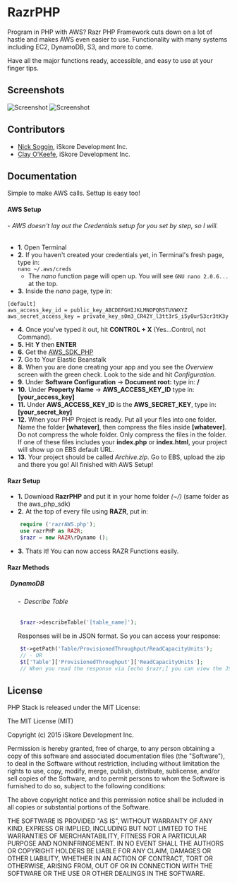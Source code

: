 # RazrPHP

Program in PHP with AWS? Razr PHP Framework cuts down on a lot of hastle and makes AWS even easier to use. Functionality with many systems including EC2, DynamoDB, S3, and more to come.

Have all the major functions ready, accessible, and easy to use at your finger tips.


## Screenshots

![Screenshot](Assets/screenshota.png)
![Screenshot](Assets/screenshotb.png)

## Contributors

- [Nick Soggin](http://www.dreamthegame.com), iSkore Development Inc.
- [Clay O'Keefe](http://www.dreamthegame.com), iSkore Development Inc.

## Documentation

Simple to make AWS calls. Settup is easy too!

#### **AWS Setup**
###### - AWS doesn't lay out the Credentials setup for you set by step, so I will.
 * **1**. Open Terminal
 * **2.** If you haven't created your credentials yet, in Terminal's fresh page, type in:</br>
        `
        nano ~/.aws/creds
        `</br>
    * The *nano* function page will open up. You will see `GNU nano 2.0.6...` at the top.
 * **3.** Inside the *nano* page, type in:</br>
```
[default]
aws_access_key_id = public_key_ABCDEFGHIJKLMNOPQRSTUVWXYZ
aws_secret_access_key = private_key_s0m3_CR42Y_l3tt3rS_i5y0ur53cr3tK3y
```
 * **4.** Once you've typed it out, hit **CONTROL + X** (Yes...Control, not Command).
 * **5.** Hit **Y** then **ENTER**
 * **6.** Get the [AWS_SDK_PHP](https://github.com/aws/aws-sdk-php/releases/tag/2.8.2)
 * **7.** Go to Your Elastic Beanstalk
 * **8.** When you are done creating your app and you see the *Overview* screen with the green check. Look to the side and hit *Configuration*.
 * **9.** Under **Software Configuration** -> **Document root:** type in: **/**
 * **10.** Under **Property Name** -> **AWS_ACCESS_KEY_ID** type in: **[your_access_key]**
 * **11.** Under **AWS_ACCESS_KEY_ID** is the **AWS_SECRET_KEY**, type in: **[your_secret_key]**
 * **12.** When your PHP Project is ready. Put all your files into one folder. Name the folder **[whatever]**, then compress the files inside **[whatever]**. Do not compress the whole folder. Only compress the files in the folder. If one of these files includes your **index.php** or **index.html**, your project will show up on EBS default URL.
 * **13.** Your project should be called *Archive.zip*. Go to EBS, upload the zip and there you go! All finished with AWS Setup!

#### **Razr Setup**
 * **1.**  Download **RazrPHP** and put it in your home folder *(~/)* (same folder as the aws_php_sdk)
 * **2.**  At the top of every file using **RAZR**, put in:
```PHP
    require ('razrAWS.php');
    use razrPHP as RAZR;
    $razr = new RAZR\rDynamo ();
```
 * **3.**  Thats it! You can now access RAZR Functions easily.

#### **Razr Methods**
##### &nbsp;&nbsp;DynamoDB
###### &nbsp;&nbsp;&nbsp;&nbsp;&nbsp; - &nbsp;Describe Table
```PHP
    $razr->describeTable('[table_name]');
```
&nbsp;&nbsp;&nbsp;&nbsp;&nbsp;&nbsp;Responses will be in JSON format. So you can access your response:
```PHP
    $t->getPath('Table/ProvisionedThroughput/ReadCapacityUnits');
    // - OR
    $t['Table']['ProvisionedThroughput']['ReadCapacityUnits'];
    // When you read the response via [echo $razr;] you can view the JSON Response.
```

## License

PHP Stack is released under the MIT License:

The MIT License (MIT)

Copyright (c) 2015 iSkore Development Inc.

Permission is hereby granted, free of charge, to any person obtaining a copy
of this software and associated documentation files (the "Software"), to deal
in the Software without restriction, including without limitation the rights
to use, copy, modify, merge, publish, distribute, sublicense, and/or sell
copies of the Software, and to permit persons to whom the Software is
furnished to do so, subject to the following conditions:

The above copyright notice and this permission notice shall be included in all
copies or substantial portions of the Software.

THE SOFTWARE IS PROVIDED "AS IS", WITHOUT WARRANTY OF ANY KIND, EXPRESS OR
IMPLIED, INCLUDING BUT NOT LIMITED TO THE WARRANTIES OF MERCHANTABILITY,
FITNESS FOR A PARTICULAR PURPOSE AND NONINFRINGEMENT. IN NO EVENT SHALL THE
AUTHORS OR COPYRIGHT HOLDERS BE LIABLE FOR ANY CLAIM, DAMAGES OR OTHER
LIABILITY, WHETHER IN AN ACTION OF CONTRACT, TORT OR OTHERWISE, ARISING FROM,
OUT OF OR IN CONNECTION WITH THE SOFTWARE OR THE USE OR OTHER DEALINGS IN THE
SOFTWARE.
